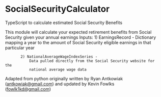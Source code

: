 # SocialSecurityCalculator
TypeScript to calculate estimated Social Security Benefits


 This module will calculate your expected retirement benefits
 from Social Security given your annual earnings
 Inputs:
           1) EarningsRecord -
               Dictionary mapping a year to the amount of Social
               Security eligible earnings in that particular year

           2) NationalAverageWageIndexSeries -
               Data pulled directly from the Social Security website for the
               national average wage data

Adapted from python originally written by Ryan Antkowiak (antkowiak@gmail.com) and updated by Kevin Fowlks (fowlk1kd@gmail.com)

